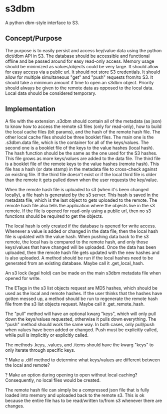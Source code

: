 # s3dbm

A python dbm-style interface to S3.


## Concept/Purpose

The purpose is to easily persist and access key/value data using the python dict/dbm API in S3. The database should be accessible and functional offline and be passed around for easy read-only access. Memory usage should be minimized as values/objects could be very large. It should allow for easy access via a public url. It should not store S3 credentials. It should allow for multiple simultaneous "get" and "push" requests from/to S3. It should take a minimum amount if time to open an s3dbm object. Priority should always be given to the remote data as opposed to the local data. Local data should be considered temporary.

## Implementation

A file with the extension .s3dbm should contain all of the metadata (as json) to know how to access the remote s3 files (only for read-only), how to build the local cache files (blt params), and the hash of the remote hash file. The other local cache files should be three booklet files. The main one is the .s3dbm.data file, which is the container for all of the keys/values. The second one is a booklet file of the keys to the value hashes (local hash). The hash function should be the same as the one used for the S3 hashes. This file grows as more keys/values are added to the data file. The third file is a booklet file of the remote keys to the value hashes (remote hash). This file has a hash (or date stamp) in the metadata file to cross-check against an existing file. If the third file doesn't exist or if the local third file is older than the remote it gets pulled down when the user requests the key/value. 

When the remote hash file is uploaded to s3 (when it's been changed locally), a file hash is generated by the s3 server. This hash is saved in the metadata file, which is the last object to gets uploaded to the remote. The remote hash file also tells the application where the objects live in the s3 remote. If the file is opened for read-only using a public url, then no s3 functions should be required to get the objects.

The local hash is only created if the database is opened for write access. Whenever a value is added or changed in the data file, then the local hash file is updated with the value hash. When pushing data back to the s3 remote, the local has is compared to the remote hash, and only those keys/values that have changed will be uploaded. Once the data has been uploaded, then the remote hash file gets updated with the new hashes and is also uploaded. A method should be run if the local hashes need to be generated from an existing database. Maybe call it .get_local_hash.

An s3 lock (legal hold) can be made on the main s3dbm metadata file when opened for write.

The ETags in the s3 list objects request are MD5 hashes, which should be used as the local and remote hashes. If the user thinks that the hashes have gotten messed up, a method should be run to regenerate the remote hash file from the s3 list objects request. Maybe call it .get_remote_hash.

The "pull" method will have an optional kwarg "keys", which will only pull down the keys/values requested, otherwise it pulls down everything. The "push" method should work the same way. In both cases, only pull/push when values have been added or changed. Push must be explicitly called, while pull is implicitly or explicitly called.

The methods .keys, .values, and .items should have the kwarg "keys" to only iterate through specific keys.

? Make a .diff method to determine what keys/values are different between the local and remote?

? Make an option during opening to open without local caching? Consequently, no local files would be created.

The remote hash file can simply be a compressed json file that is fully loaded into memory and uploaded back to the remote s3. This is ok because the entire file has to be read/written to/from s3 whenever there are changes.